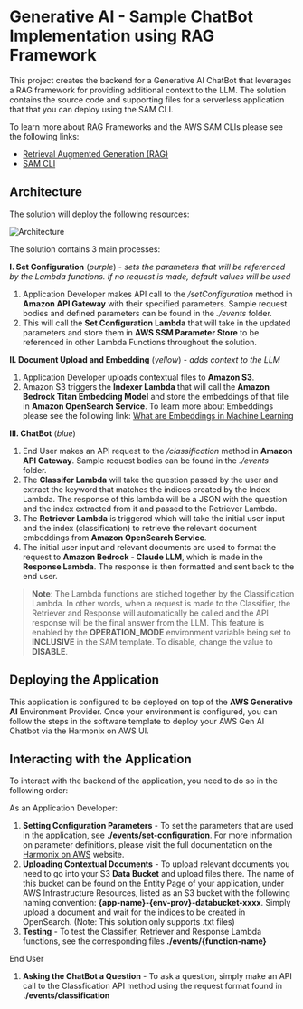 # Generative AI - Sample ChatBot Implementation using RAG Framework

This project creates the backend for a Generative AI ChatBot that leverages a RAG framework for providing additional context to the LLM. The solution contains the source code and supporting files for a serverless application that that you can deploy using the SAM CLI. 

To learn more about RAG Frameworks and the AWS SAM CLIs please see the following links:
- [Retrieval Augmented Generation (RAG)](https://docs.aws.amazon.com/sagemaker/latest/dg/jumpstart-foundation-models-customize-rag.html)
- [SAM CLI](https://docs.aws.amazon.com/serverless-application-model/latest/developerguide/what-is-sam.html)

## Architecture

The solution will deploy the following resources:

![Architecture](./architecture.png)

The solution contains 3 main processes:

 **I. Set Configuration** (*purple*) - *sets the parameters that will be referenced by the Lambda functions. If no request is made, default values will be used*
  1. Application Developer makes API call to the */setConfiguration* method in **Amazon API Gateway** with their specified parameters. Sample request bodies and defined parameters can be found in the *./events* folder.
  2. This will call the **Set Configuration Lambda** that will take in the updated parameters and store them in **AWS SSM Parameter Store** to be referenced in other Lambda Functions throughout the solution.

  **II. Document Upload and Embedding** (*yellow*) - *adds context to the LLM*
  1. Application Developer uploads contextual files to **Amazon S3**.
  2. Amazon S3 triggers the **Indexer Lambda** that will call the **Amazon Bedrock Titan Embedding Model** and store the embeddings of that file in **Amazon OpenSearch Service**. To learn more about Embeddings please see the following link: [What are Embeddings in Machine Learning](https://aws.amazon.com/what-is/embeddings-in-machine-learning/)


 **III. ChatBot** (*blue*)
  1. End User makes an API request to the */classification* method in  **Amazon API Gateway**. Sample request bodies can be found in the *./events* folder.
  2. The **Classifer Lambda** will take the question passed by the user and extract the keyword that matches the indices created by the Index Lambda. The response of this lambda will be a JSON with the question and the index extracted from it and passed to the Retriever Lambda. 
  3. The **Retriever Lambda** is triggered which will take the initial user input and the index (classification) to retrieve the relevant document embeddings from **Amazon OpenSearch Service**.
  4. The initial user input and relevant documents are used to format the request to **Amazon Bedrock - Claude LLM**, which is made in the **Response Lambda**. The response is then formatted and sent back to the end user.

  > **Note**: The Lambda functions are stiched together by the Classification Lambda. In other words, when a request is made to the Classifier, the Retriever and Response will automatically be called and the API response will be the final answer from the LLM. This feature is enabled by the **OPERATION_MODE** environment variable being set to **INCLUSIVE** in the SAM template. To disable, change the value to **DISABLE**.

## Deploying the Application
This application is configured to be deployed on top of the **AWS Generative AI** Environment Provider. Once your environment is configured, you can follow the steps in the software template to deploy your AWS Gen AI Chatbot via the Harmonix on AWS UI.

## Interacting with the Application
To interact with the backend of the application, you need to do so in the following order:

As an Application Developer:
1. **Setting Configuration Parameters** - To set the parameters that are used in the application, see **./events/set-configuration**. For more information on parameter definitions, please visit the full documentation on the [Harmonix on AWS](https://harmonixonaws.io/) website.
2. **Uploading Contextual Documents** - To upload relevant documents you need to go into your S3 **Data Bucket** and upload files there. The name of this bucket can be found on the Entity Page of your application, under AWS Infrastructure Resources, listed as an S3 bucket with the following naming convention: **{app-name}-{env-prov}-databucket-xxxx**. Simply upload a document and wait for the indices to be created in OpenSearch. (Note: This solution only supports .txt files)
3. **Testing** - To test the Classifier, Retriever and Response Lambda functions, see the corresponding files **./events/{function-name}**

End User
1. **Asking the ChatBot a Question** - To ask a question, simply make an API call to the Classfication API method using the request format found in **./events/classification**

